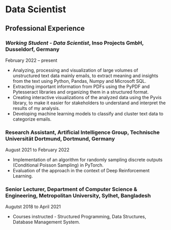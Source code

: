 # Data Scientist

## Professional Experience

### *Working Student - Data Scientist*, Inso Projects GmbH, Dusseldorf, Germany
February 2022 – present
- Analyzing, processing and visualization of large volumes of unstructured text data mainly emails, to extract meaning and insights from the text using Python, Pandas, Numpy and Microsoft SQL.
- Extracting important information from PDFs using the PyPDF and Pytesseract libraries and organizing them in a structured format.
- Creating interactive visualizations of the analyzed data using the Pyvis  library, to make it easier for stakeholders to understand and interpret the results of my analysis.
- Developing machine learning models to classify and cluster text data to categorize emails.

### Research Assistant, Artificial Intelligence Group, Technische Universität Dortmund, Dortmund, Germany
August 2021 to February 2022

- Implementation of an algorithm for randomly sampling discrete outputs (Conditional Poisson Sampling) in PyTorch.
- Evaluation of the approach in the context of Deep Reinforcement Learning.

### Senior Lecturer, Department of Computer Science & Engineering, Metropolitan University, Sylhet, Bangladesh
Augutst 2018 to April 2021

- Courses instructed - Structured Programming, Data Structures, Database Management System.
